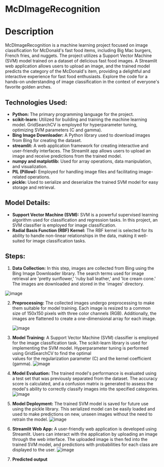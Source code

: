 # McDImageRecognition

# Description
McDImageRecognition is a machine learning project focused on image classification for McDonald's fast food items, including Big Mac burgers, French fries, and nuggets. The project   utilizes a Support Vector Machine (SVM) model trained on a dataset of delicious fast food images. A Streamlit web application allows users to upload an image, and the trained model   predicts the category of the McDonald's item, providing a delightful and interactive experience for fast food enthusiasts. Explore the code for a hands-on understanding of image classification in the context of everyone's favorite golden arches.

## Technologies Used:
- **Python:** The primary programming language for the project.
- **scikit-learn:** Utilized for building and training the machine learning model. GridSearchCV is employed for hyperparameter tuning, optimizing SVM parameters (C and gamma).
- **Bing Image Downloader:** A Python library used to download images from Bing for creating the dataset.
- **streamlit:** A web application framework for creating interactive and user-friendly interfaces. The Streamlit app allows users to upload an image and receive predictions from the trained model.
- **numpy and matplotlib:** Used for array operations, data manipulation, and visualization.
- **PIL (Pillow):** Employed for handling image files and facilitating image-related operations.
- **pickle:** Used to serialize and deserialize the trained SVM model for easy storage and retrieval.

## Model Details:
- **Support Vector Machine (SVM):** SVM is a powerful supervised learning algorithm used for classification and regression tasks. In this project, an SVM classifier is employed for image classification.
- **Radial Basis Function (RBF) Kernel:** The RBF kernel is selected for its ability to handle non-linear relationships in the data, making it well-suited for image classification tasks.


## Steps:
1. **Data Collection:**
   In this step, images are collected from Bing using the Bing Image Downloader library. The search terms used for image retrieval are 'pretty sunflower,' 'ruby ball leather,' and 'Ice cream cone.' The images are downloaded and stored 
   in the 'images' directory.
   
  ![image](https://github.com/charan1207/McDImageRecognition/blob/main/ImgMacD/Data%20collection.png?raw=true)
  

2. **Preprocessing:**
   The collected images undergo preprocessing to make them suitable for model training. Each image is resized to a common size of 150x150 pixels with three color channels (RGB). Additionally, the images are flattened to create a one-dimensional array for each image.

   ![image](https://github.com/charan1207/McDImageRecognition/blob/main/ImgMacD/preprocessing.png?raw=true)

3. **Model Training:**
   A Support Vector Machine (SVM) classifier is employed for the image classification task. The scikit-learn library is used for          
   implementing the SVM model. Hyperparameter tuning is performed using GridSearchCV to find the optimal     
   values for the regularization parameter (C) and the kernel coefficient (gamma).
 ![image](https://github.com/charan1207/McDImageRecognition/assets/28255223/a3a69b6b-7811-4cc5-9e22-83b159600eca)
   
4. **Model Evaluation:**
   The trained model's performance is evaluated using a test set that was previously separated from the dataset. The accuracy score is          calculated, and a confusion matrix is generated to assess the model's ability to correctly classify 
   images into the specified categories.
   ![image](https://github.com/charan1207/McDImageRecognition/assets/28255223/a02320ba-4ab6-4b39-948f-92a07c178242)

5. **Model Deployment:**
    The trained SVM model is saved for future use using the pickle library. This serialized model can be easily loaded and used to make          predictions on new, unseen images without the need to retrain the model.
  ![image](https://github.com/charan1207/McDImageRecognition/assets/28255223/d0ee163e-4e67-44bf-9483-0dbf6738ff53)


6. **Streamlit Web App:**
    A user-friendly web application is developed using Streamlit. Users can interact with the application by uploading an image through the       web interface. The uploaded image is then fed into the trained SVM model, and predictions with 
    probabilities for each class are displayed to the user.
   ![image](https://github.com/charan1207/McDImageRecognition/assets/28255223/3dfb0f8b-fe6b-4a95-8a39-77eb52c20033)

7. **Predicted output**
   
   




